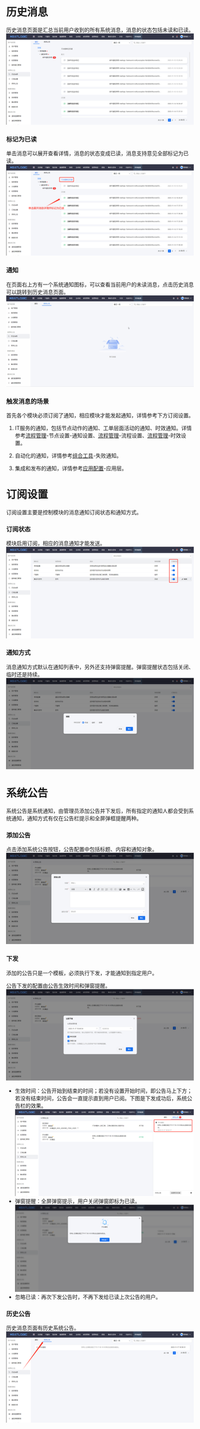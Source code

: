 # 历史消息
历史消息页面是汇总当前用户收到的所有系统消息，消息的状态包括未读和已读。
![](README_IMAGES/messagesAnnouncements/message.png)

### 标记为已读
单击消息可以展开查看详情，消息的状态变成已读，消息支持意见全部标记为已读。
![](README_IMAGES/messagesAnnouncements/mark_read.png)

### 通知
在页面右上方有一个系统通知图标，可以查看当前用户的未读消息，点击历史消息可以跳转到历史消息页面。
![](README_IMAGES/messagesAnnouncements/history_message.gif)

### 触发消息的场景
首先各个模块必须订阅了通知，相应模块才能发起通知，详情参考下方订阅设置。
1. IT服务的通知，包括节点动作的通知、工单层面活动的通知、时效通知。详情参考[流程管理](../2.IT服务/流程管理/流程管理.md)-节点设置-通知设置、[流程管理](../2.IT服务/流程管理/流程管理.md)-流程设置、[流程管理](../2.IT服务/流程管理/流程管理.md)-时效设置。

2. 自动化的通知，详情参考[组合工具](../5.自动化/组合工具/组合工具.md)-失败通知。

3. 集成和发布的通知，详情参考[应用配置](../6.集成与发布/应用配置.md)-应用层。

# 订阅设置
订阅设置主要是控制模块的消息通知订阅状态和通知方式。

### 订阅状态
模块启用订阅，相应的消息通知才能发送。
![](README_IMAGES/messagesAnnouncements/subscription_status.png)

### 通知方式
消息通知方式默认在通知列表中，另外还支持弹窗提醒。弹窗提醒状态包括关闭、临时还是持续。
![](README_IMAGES/messagesAnnouncements/popup_reminder.png)

# 系统公告
系统公告是系统通知，由管理员添加公告并下发后，所有指定的通知人都会受到系统通知，通知方式有仅在公告栏提示和全屏弹框提醒两种。

### 添加公告
点击添加系统公告按钮，公告配置中包括标题、内容和通知对象。
![](README_IMAGES/messagesAnnouncements/notice_add.png)

### 下发
添加的公告只是一个模板，必须执行下发，才能通知到指定用户。

公告下发的配置由公告生效时间和弹窗提醒。
![](README_IMAGES/messagesAnnouncements/issued.png)
- 生效时间：公告开始到结束的时间；若没有设置开始时间，即公告马上下方；若没有结束时间，公告会一直提示直到用户已阅。下图是下发成功后，系统公告栏的效果。
  ![](README_IMAGES/messagesAnnouncements/notice.png)
- 弹窗提醒：全屏弹窗提示，用户关闭弹窗即标为已读。
  ![](README_IMAGES/messagesAnnouncements/popup_remind.png)
- 忽略已读：再次下发公告时，不再下发给已读上次公告的用户。

### 历史公告
历史消息页面有历史系统公告。
![](README_IMAGES/messagesAnnouncements/system_announcement.png)